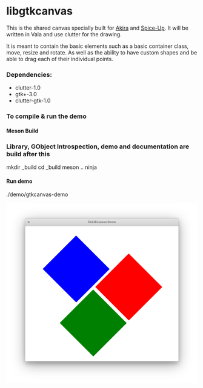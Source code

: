 # libgtkcanvas

This is the shared canvas specially built for [Akira](https://github.com/Alecaddd/Akira) and [Spice-Up](https://github.com/Philip-Scott/Spice-up). It will be written in Vala and use clutter for the drawing.

It is meant to contain the basic elements such as a basic container class, move, resize and rotate. As well as the ability to have custom shapes and be able to drag each of their individual points.

### Dependencies:

- clutter-1.0
- gtk+-3.0
- clutter-gtk-1.0

### To compile & run the demo

#### Meson Build

### Library, GObject Introspection, demo and documentation are build after this

mkdir _build
cd _build
meson ..
ninja

#### Run demo

./demo/gtkcanvas-demo

<p align="center">
    <img src="Screenshot.png" alt="Screenshot">
</p>
